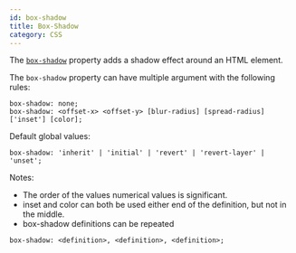 ```yaml
---
id: box-shadow
title: Box-Shadow
category: CSS
---
```


The [`box-shadow`](https://developer.mozilla.org/en-US/docs/Web/CSS/box-shadow) property adds a shadow effect around an HTML element.

The `box-shadow` property can have multiple argument with the following rules:

```
box-shadow: none;
box-shadow: <offset-x> <offset-y> [blur-radius] [spread-radius] ['inset'] [color];
```

Default global values:

```
box-shadow: 'inherit' | 'initial' | 'revert' | 'revert-layer' | 'unset';
```

Notes:

- The order of the values numerical values is significant.
- inset and color can both be used either end of the definition, but not in the middle.
- box-shadow definitions can be repeated

```
box-shadow: <definition>, <definition>, <definition>;
```
